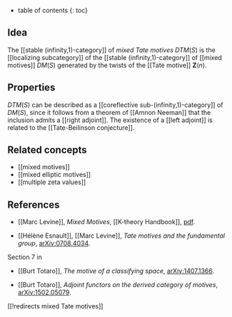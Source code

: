 * table of contents
{: toc}

## Idea 

The [[stable (infinity,1)-category]] of _mixed Tate motives_ $DTM(S)$ is the [[localizing subcategory]] of the [[stable (infinity,1)-category]] of [[mixed motives]] $DM(S)$ generated by the twists of the [[Tate motive]] $\mathbf{Z}(n)$.

## Properties

$DTM(S)$ can be described as a [[coreflective sub-(infinity,1)-category]] of $DM(S)$, since it follows from a theorem of [[Amnon Neeman]] that the inclusion admits a [[right adjoint]].  The existence of a [[left adjoint]] is related to the [[Tate-Beilinson conjecture]].

## Related concepts

* [[mixed motives]]
* [[mixed elliptic motives]]
* [[multiple zeta values]]

## References

* [[Marc Levine]], _Mixed Motives_, [[K-theory Handbook]], [pdf](http://www.math.illinois.edu/K-theory/handbook/1-429-522.pdf).

* [[Hélène Esnault]], [[Marc Levine]], _Tate motives and the fundamental group_, [arXiv:0708.4034](http://arxiv.org/abs/0708.4034).

Section 7 in

* [[Burt Totaro]], _The motive of a classifying space_, [arXiv:1407.1366](http://arxiv.org/abs/1407.1366).

* [[Burt Totaro]], _Adjoint functors on the derived category of motives_, [arXiv:1502.05079](http://arxiv.org/abs/1502.05079).

[[!redirects mixed Tate motives]]